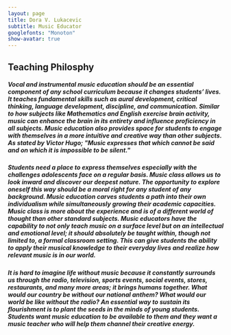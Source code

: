 ```yaml
---
layout: page
title: Dora V. Lukacevic
subtitle: Music Educator
googlefonts: "Monoton"
show-avatar: true
---
```


## Teaching Philosphy

##### Vocal and instrumental music education should be an essential component of any school curriculum because it changes students’ lives. It teaches fundamental skills such as aural development, critical thinking, language development, discipline, and communication. Similar to how subjects like Mathematics and English exercise brain activity, music can enhance the brain in its entirety and influence proficiency in all subjects. Music education also provides space for students to engage with themselves in a more intuitive and creative way than other subjects. As stated by Victor Hugo; "Music expresses that which cannot be said and on which it is impossible to be silent." 
##### Students need a place to express themselves especially with the challenges adolescents face on a regular basis. Music class allows us to look inward and discover our deepest nature. The opportunity to explore oneself this way should be a moral right for any student of any background. Music education carves students a path into their own individualism while simultaneously growing their academic capacities. Music class is more about the experience and is of a different world of thought than other standard subjects. Music educators have the capability to not only teach music on a surface level but on an intellectual and emotional level; it should absolutely be taught within, though not limited to, a formal classroom setting. This can give students the ability to apply their musical knowledge to their everyday lives and realize how relevant music is in our world. 
##### It is hard to imagine life without music because it constantly surrounds us through the radio, television, sports events, social events, stores, restaurants, and many more areas; it brings humans together. What would our country be without our national anthem? What would our world be like without the radio? An essential way to sustain its flourishment is to plant the seeds in the minds of young students. Students want music education to be available to them and they want a music teacher who will help them channel their creative energy. 

